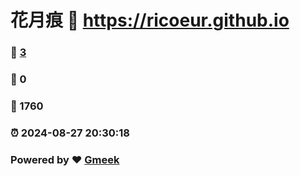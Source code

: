 # 花月痕 :link: https://ricoeur.github.io 
### :page_facing_up: [3](https://ricoeur.github.io/tag.html) 
### :speech_balloon: 0 
### :hibiscus: 1760 
### :alarm_clock: 2024-08-27 20:30:18 
### Powered by :heart: [Gmeek](https://github.com/Meekdai/Gmeek)
